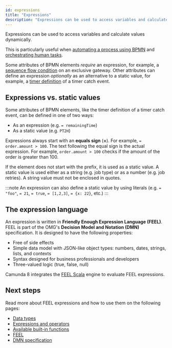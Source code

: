 ```yaml
---
id: expressions
title: "Expressions"
description: "Expressions can be used to access variables and calculate values dynamically. This is useful when automating a process using BPMN and orchestrating human tasks."
---
```


Expressions can be used to access variables and calculate values dynamically.

This is particularly useful when [automating a process using BPMN](../../guides/automating-a-process-using-bpmn.md) and [orchestrating human tasks](../../guides/getting-started-orchestrate-human-tasks.md).

Some attributes of BPMN elements _require_ an expression, for example, a [sequence flow condition](/components/modeler/bpmn/exclusive-gateways/exclusive-gateways.md#conditions) on an exclusive
gateway. Other attributes can define an expression _optionally_ as an alternative to a static value, for example, a
[timer definition](/components/modeler/bpmn/timer-events/timer-events.md#timers) of a timer catch event.

## Expressions vs. static values

Some attributes of BPMN elements, like the timer definition of a timer catch event, can be defined in one of two ways:

- As an expression (e.g. `= remainingTime`)
- As a static value (e.g. `PT2H`)

Expressions always start with an **equals sign** (**=**). For example, `= order.amount > 100`. The text following the equal sign is the actual expression. For example, `order.amount > 100` checks if the amount of the order is greater than 100.

If the element does not start with the prefix, it is used as a static value. A static value is used either as a string (e.g. job type) or as a number (e.g. job retries). A string value must not be enclosed in quotes.

:::note
An expression can also define a static value by using literals (e.g. `= "foo"`, `= 21`, `= true`, `= [1,2,3]`, `= {x: 22}`, etc.)
:::

## The expression language

An expression is written in **Friendly Enough Expression Language (FEEL)**. FEEL is part of the OMG's **Decision Model and Notation (DMN)** specification. It is designed to have the following properties:

- Free of side effects
- Simple data model with JSON-like object types: numbers, dates, strings, lists, and contexts
- Syntax designed for business professionals and developers
- Three-valued logic (true, false, null)

Camunda 8 integrates the [FEEL Scala](https://github.com/camunda/feel-scala) engine to evaluate FEEL expressions.

## Next steps

Read more about FEEL expressions and how to use them on the following pages:

- [Data types](/components/modeler/feel/language-guide/feel-data-types.md)
- [Expressions and operators](/components/modeler/feel/language-guide/feel-expressions-introduction.md)
- [Available built-in functions](/components/modeler/feel/builtin-functions/feel-built-in-functions-introduction.md)
- [FEEL](/components/modeler/feel/what-is-feel.md)
- [DMN specification](https://www.omg.org/spec/DMN/About-DMN/)
